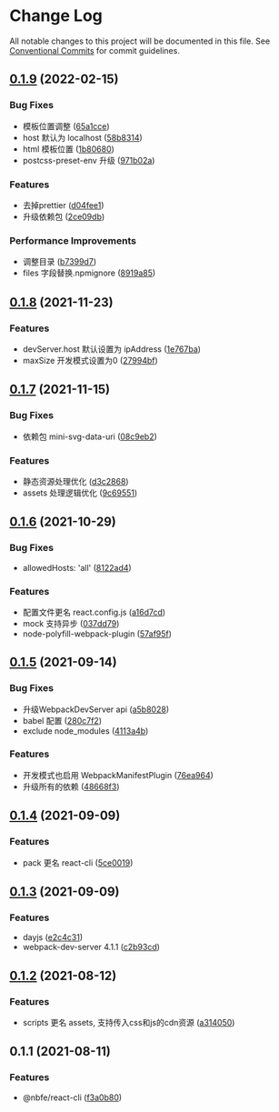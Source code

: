 # Change Log

All notable changes to this project will be documented in this file.
See [Conventional Commits](https://conventionalcommits.org) for commit guidelines.

## [0.1.9](https://github.com/shuoshubao/nbfe/compare/@nbfe/react-cli@0.1.8...@nbfe/react-cli@0.1.9) (2022-02-15)


### Bug Fixes

* 模板位置调整 ([65a1cce](https://github.com/shuoshubao/nbfe/commit/65a1cce))
* host 默认为 localhost ([58b8314](https://github.com/shuoshubao/nbfe/commit/58b8314))
* html 模板位置 ([1b80680](https://github.com/shuoshubao/nbfe/commit/1b80680))
* postcss-preset-env 升级 ([971b02a](https://github.com/shuoshubao/nbfe/commit/971b02a))


### Features

* 去掉prettier ([d04fee1](https://github.com/shuoshubao/nbfe/commit/d04fee1))
* 升级依赖包 ([2ce09db](https://github.com/shuoshubao/nbfe/commit/2ce09db))


### Performance Improvements

* 调整目录 ([b7399d7](https://github.com/shuoshubao/nbfe/commit/b7399d7))
* files 字段替换.npmignore ([8919a85](https://github.com/shuoshubao/nbfe/commit/8919a85))





## [0.1.8](https://github.com/shuoshubao/nbfe/compare/@nbfe/react-cli@0.1.7...@nbfe/react-cli@0.1.8) (2021-11-23)


### Features

* devServer.host 默认设置为 ipAddress ([1e767ba](https://github.com/shuoshubao/nbfe/commit/1e767ba))
* maxSize 开发模式设置为0 ([27994bf](https://github.com/shuoshubao/nbfe/commit/27994bf))





## [0.1.7](https://github.com/shuoshubao/nbfe/compare/@nbfe/react-cli@0.1.6...@nbfe/react-cli@0.1.7) (2021-11-15)


### Bug Fixes

* 依赖包 mini-svg-data-uri ([08c9eb2](https://github.com/shuoshubao/nbfe/commit/08c9eb2))


### Features

* 静态资源处理优化 ([d3c2868](https://github.com/shuoshubao/nbfe/commit/d3c2868))
* assets 处理逻辑优化 ([9c69551](https://github.com/shuoshubao/nbfe/commit/9c69551))





## [0.1.6](https://github.com/shuoshubao/nbfe/compare/@nbfe/react-cli@0.1.5...@nbfe/react-cli@0.1.6) (2021-10-29)


### Bug Fixes

* allowedHosts: 'all' ([8122ad4](https://github.com/shuoshubao/nbfe/commit/8122ad4))


### Features

* 配置文件更名 react.config.js ([a16d7cd](https://github.com/shuoshubao/nbfe/commit/a16d7cd))
* mock 支持异步 ([037dd79](https://github.com/shuoshubao/nbfe/commit/037dd79))
* node-polyfill-webpack-plugin ([57af95f](https://github.com/shuoshubao/nbfe/commit/57af95f))





## [0.1.5](https://github.com/shuoshubao/nbfe/compare/@nbfe/react-cli@0.1.4...@nbfe/react-cli@0.1.5) (2021-09-14)


### Bug Fixes

* 升级WebpackDevServer api ([a5b8028](https://github.com/shuoshubao/nbfe/commit/a5b8028))
* babel 配置 ([280c7f2](https://github.com/shuoshubao/nbfe/commit/280c7f2))
* exclude node_modules ([4113a4b](https://github.com/shuoshubao/nbfe/commit/4113a4b))


### Features

* 开发模式也启用 WebpackManifestPlugin ([76ea964](https://github.com/shuoshubao/nbfe/commit/76ea964))
* 升级所有的依赖 ([48668f3](https://github.com/shuoshubao/nbfe/commit/48668f3))





## [0.1.4](https://github.com/shuoshubao/nbfe/compare/@nbfe/react-cli@0.1.3...@nbfe/react-cli@0.1.4) (2021-09-09)


### Features

* pack 更名 react-cli ([5ce0019](https://github.com/shuoshubao/nbfe/commit/5ce0019))





## [0.1.3](https://github.com/shuoshubao/nbfe/compare/@nbfe/react-cli@0.1.2...@nbfe/react-cli@0.1.3) (2021-09-09)


### Features

* dayjs ([e2c4c31](https://github.com/shuoshubao/nbfe/commit/e2c4c31))
* webpack-dev-server 4.1.1 ([c2b93cd](https://github.com/shuoshubao/nbfe/commit/c2b93cd))





## [0.1.2](https://github.com/shuoshubao/nbfe/compare/@nbfe/react-cli@0.1.1...@nbfe/react-cli@0.1.2) (2021-08-12)


### Features

* scripts 更名 assets, 支持传入css和js的cdn资源 ([a314050](https://github.com/shuoshubao/nbfe/commit/a314050))





## 0.1.1 (2021-08-11)


### Features

* @nbfe/react-cli ([f3a0b80](https://github.com/shuoshubao/nbfe/commit/f3a0b80))
